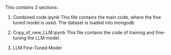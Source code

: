 This contains 3 sections:

1. Combined code.ipynb
   This file contains the main code, where the fine tuned model is used. The dataset is loaded into mongodb

2. Copy_of_new_LLM.ipynb
   This file contains the code of training and fine-tuning the LLM model.

3. LLM Fine-Tuned Model
